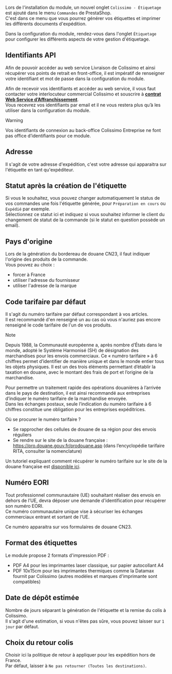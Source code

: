 Lors de l'installation du module, un nouvel onglet `Colissimo - Étiquetage` est ajouté dans le menu `Commandes` de
PrestaShop.  
C'est dans ce menu que vous pourrez générer vos étiquettes et imprimer les différents documents d'expédition.

Dans la configuration du module, rendez-vous dans l'onglet `Étiquetage` pour configurer les différents aspects de votre
gestion d'étiquetage.

## Identifiants API

Afin de pouvoir accéder au web service Livraison de Colissimo et ainsi récupérer vos points de retrait en
front-office, il est impératif de renseigner votre identifiant et mot de passe dans la configuration du module.

Afin de recevoir vos identifiants et accéder au web service, il vous faut contacter votre interlocuteur commercial
Colissimo et souscrire à [**contrat Web Service d’Affranchissement**](https://www.colissimo.entreprise.laposte.fr/fr/system/files/imagescontent/docs/spec_ws_affranchissement.pdf).  
Vous recevrez vos identifiants par email et il ne vous restera plus qu’à les utiliser dans la configuration du module.

> [!WARNING]
> Vos identifiants de connexion au back-office Colissimo Entreprise ne font pas office d’identifiants pour ce
module.

## Adresse

Il s'agit de votre adresse d'expédition, c'est votre adresse qui apparaitra sur l'étiquette en tant qu'expéditeur.

## Statut après la création de l'étiquette

Si vous le souhaitez, vous pouvez changer automatiquement le status de vos commandes une fois l'étiquette générée, pour
`Préparation en cours` ou `Expédié` par exemple.  
Sélectionnez ce statut ici et indiquez si vous souhaitez informer le client du changement de statut de la commande (si
le statut en question possède un email).

## Pays d'origine

Lors de la génération du bordereau de douane CN23, il faut indiquer l'origine des produits de la commande.  
Vous pouvez au choix :

* forcer à France
* utiliser l'adresse du fournisseur
* utiliser l'adresse de la marque

## Code tarifaire par défaut

Il s'agit du numéro tarifaire par défaut correspondant à vos articles.  
Il est recommandé d'en renseigné un au cas où vous n'auriez pas encore renseigné le code tarifaire de l'un de vos
produits. 

> [!NOTE]
> Depuis 1988, la Communauté européenne a, après nombre d’États dans le monde, adopté le Système Harmonisé (SH) de
> désignation des marchandises pour les envois commerciaux. Ce « numéro tarifaire » à 6 chiffres permet d’identifier de
> manière unique et dans le monde entier tous les objets physiques. Il est un des trois éléments permettant d’établir la
> taxation en douane, avec le montant des frais de port et l’origine de la marchandise.
>
> Pour permettre un traitement rapide des opérations douanières à l’arrivée dans le pays de destination, il est ainsi
> recommandé aux entreprises d’indiquer le numéro tarifaire de la marchandise envoyée.  
> Dans les échanges postaux, seule l’indication du numéro tarifaire à 6 chiffres constitue une obligation pour les
> entreprises expéditrices.
>
> Où se procurer le numéro tarifaire ?
> * Se rapprocher des cellules de douane de sa région pour des envois réguliers
> * Se rendre sur le site de la douane française : https://pro.douane.gouv.fr/prodouane.asp (dans l’encyclopédie tarifaire RITA, consulter la nomenclature)
>
> Un tutoriel expliquant comment récupérer le numéro tarifaire sur le site de la douane française est
> [disponible ici](https://documentation.common-services.com/sonice_etiquetage/international/).

## Numéro EORI

Tout professionnel communautaire (UE) souhaitant réaliser des envois en dehors de l’UE, devra déposer une demande
d'identification pour récupérer son numéro EORI.  
Ce numéro communautaire unique vise à sécuriser les échanges commerciaux entrant et sortant de l’UE.

Ce numéro apparaitra sur vos formulaires de douane CN23.

## Format des étiquettes

Le module propose 2 formats d'impression PDF :

* PDF A4 pour les imprimantes laser classique, sur papier autocollant A4
* PDF 10x15cm pour les imprimantes thermiques comme la Datamax fournit par Colissimo (autres modèles et marques d'imprimante sont compatibles)

## Date de dépôt estimée

Nombre de jours séparant la génération de l'étiquette et la remise du colis à Colissimo.  
Il s'agit d'une estimation, si vous n'êtes pas sûre, vous pouvez laisser sur `1 jour` par défaut.

## Choix du retour colis

Choisir ici la politique de retour à appliquer pour les expédition hors de France.  
Par défaut, laisser à `Ne pas retourner (Toutes les destinations)`.